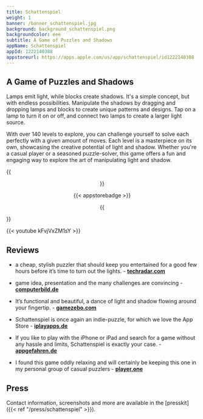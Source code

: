 ```yaml
---
title: Schattenspiel
weight: 1
banner: /banner_schattenspiel.jpg
background: background_schattenspiel.png
backgroundcolor: eee
subtitle: A Game of Puzzles and Shadows
appName: Schattenspiel
appId: 1222140388
appstoreurl: https://apps.apple.com/us/app/schattenspiel/id1222140388
---
```


## A Game of Puzzles and Shadows

Lamps emit light, while blocks create shadows. It's a simple concept, but with endless possibilities. Manipulate the shadows by dragging and dropping lamps and blocks to create unique patterns and designs. Tap on a lamp to turn it on or off, and connect two lamps to create a larger light source. 

With over 140 levels to explore, you can challenge yourself to solve each perfectly with a given amount of moves. Each level is a masterpiece on its own, showcasing the creative potential of light and shadow. Whether you're a casual player or a seasoned puzzle-solver, this game offers a fun and engaging way to explore the art of manipulating light and shadow.

{{<center>}}

{{< appstorebadge >}}

{{</center>}}

{{< youtube kFvjVxZM1sY >}}

## Reviews

- a cheap, stylish puzzler that should keep you entertained for a good few hours before it’s time to turn out the lights. - **[techradar.com](http://www.techradar.com/news/phone-and-communications/mobile-phones/50-best-iphone-games-fantastic-free-and-paid-games-1234036)**

- game idea, presentation and the many challenges are convincing - **[computerbild.de](http://www.computerbild.de/fotos/100-Spiele-Apps-fuer-unterwegs-19518977.html#9)**

- It’s functional and beautiful, a dance of light and shadow flowing around your fingertip. - **[gamezebo.com](http://www.gamezebo.com/2017/07/14/solve-puzzles-light-shadow-upcoming-schattenspiel/)**

- Schattenspiel is once again an indie-puzzle, for which we love the App Store - **[iplayapps.de](http://www.iplayapps.de/schattenspiel-ios-puzzle-34609/)**

- If you like to play with the iPhone or iPad and search for a game without any hassle and limits, Schattenspiel is exactly your case. - **[appgefahren.de](http://www.appgefahren.de/schattenspiel-neues-puzzle-spiel-mit-licht-und-schatten-ist-eine-empfehlung-wert-204804.html)**

- I found this game oddly relaxing and will certainly be keeping this one in my personal group of casual puzzlers - **[player.one](http://www.player.one/new-ios-games-puzzle-games-free-best-schattenspiel-domino-marble-119005)**

## Press

Contact information, screenshots and more are available in the [presskit]({{< ref "/press/schattenspiel" >}}).
